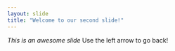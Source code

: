 ```yaml
---
layout: slide
title: "Welcome to our second slide!"
---
```

*This is an awesome slide*
Use the left arrow to go back!
